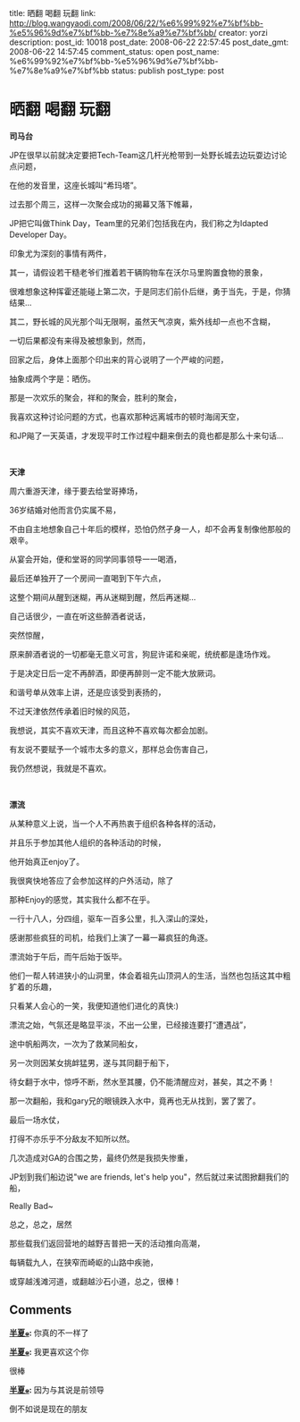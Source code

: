 title: 晒翻 喝翻 玩翻
link: http://blog.wangyaodi.com/2008/06/22/%e6%99%92%e7%bf%bb-%e5%96%9d%e7%bf%bb-%e7%8e%a9%e7%bf%bb/
creator: yorzi
description: 
post_id: 10018
post_date: 2008-06-22 22:57:45
post_date_gmt: 2008-06-22 14:57:45
comment_status: open
post_name: %e6%99%92%e7%bf%bb-%e5%96%9d%e7%bf%bb-%e7%8e%a9%e7%bf%bb
status: publish
post_type: post

# 晒翻 喝翻 玩翻

**司马台**

JP在很早以前就决定要把Tech-Team这几杆光枪带到一处野长城去边玩耍边讨论点问题，

在他的发音里，这座长城叫“希玛塔”。

过去那个周三，这样一次聚会成功的揭幕又落下帷幕，

JP把它叫做Think Day，Team里的兄弟们包括我在内，我们称之为Idapted Developer Day。

印象尤为深刻的事情有两件，

其一，请假设若干糙老爷们推着若干辆购物车在沃尔马里购置食物的景象，

很难想象这种挥霍还能碰上第二次，于是同志们前仆后继，勇于当先，于是，你猜结果...

其二，野长城的风光那个叫无限啊，虽然天气凉爽，紫外线却一点也不含糊，

一切后果都没有来得及被想象到，然而，

回家之后，身体上面那个印出来的背心说明了一个严峻的问题，

抽象成两个字是：晒伤。

那是一次欢乐的聚会，祥和的聚会，胜利的聚会，

我喜欢这种讨论问题的方式，也喜欢那种远离城市的顿时海阔天空，

和JP飚了一天英语，才发现平时工作过程中翻来倒去的竟也都是那么十来句话...

 

**天津**

周六重游天津，缘于要去给堂哥捧场，

36岁结婚对他而言仍实属不易，

不由自主地想象自己十年后的模样，恐怕仍然孑身一人，却不会再复制像他那般的艰辛。

从宴会开始，便和堂哥的同学同事领导一一喝酒，

最后还单独开了一个房间一直喝到下午六点，

这整个期间从醒到迷糊，再从迷糊到醒，然后再迷糊...

自己话很少，一直在听这些醉酒者说话，

突然惊醒，

原来醉酒者说的一切都毫无意义可言，狗屁许诺和亲昵，统统都是逢场作戏。

于是决定日后一定不再醉酒，即便再醉则一定不能大放厥词。

和谐号单从效率上讲，还是应该受到表扬的，

不过天津依然传承着旧时候的风范，

我想说，其实不喜欢天津，而且这种不喜欢每次都会加剧。

有友说不要赋予一个城市太多的意义，那样总会伤害自己，

我仍然想说，我就是不喜欢。

 

**漂流**

从某种意义上说，当一个人不再热衷于组织各种各样的活动，

并且乐于参加其他人组织的各种活动的时候，

他开始真正enjoy了。

我很爽快地答应了会参加这样的户外活动，除了

那种Enjoy的感觉，其实我什么都不在乎。

一行十八人，分四组，驱车一百多公里，扎入深山的深处，

感谢那些疯狂的司机，给我们上演了一幕一幕疯狂的角逐。

漂流始于午后，而午后始于饭毕。

他们一帮人转进狭小的山洞里，体会着祖先山顶洞人的生活，当然也包括这其中粗犷着的乐趣，

只看某人会心的一笑，我便知道他们进化的真快:)

漂流之始，气氛还是略显平淡，不出一公里，已经接连要打“遭遇战”，

途中帆船两次，一次为了救某同船女，

另一次则因某女挑衅猛男，遂与其同翻于船下，

待女翻于水中，惊呼不断，然水至其腰，仍不能清醒应对，甚矣，其之不勇！

那一次翻船，我和gary兄的眼镜跌入水中，竟再也无从找到，罢了罢了。

最后一场水仗，

打得不亦乐乎不分敌友不知所以然。

几次造成对GA的合围之势，最终仍然是我损失惨重，

JP划到我们船边说"we are friends, let's help you"，然后就过来试图掀翻我们的船，

Really Bad~

总之，总之，居然

那些载我们返回营地的越野吉普把一天的活动推向高潮，

每辆载九人，在狭窄而崎岖的山路中疾驰，

或穿越浅滩河道，或翻越沙石小道，总之，很棒！

## Comments

**[半夏๑](#51 "2008-06-24 22:29:14"):** 你真的不一样了

**[半夏๑](#52 "2008-06-24 22:29:36"):** 我更喜欢这个你

很棒

**[半夏๑](#53 "2008-06-24 22:36:26"):** 因为与其说是前领导

倒不如说是现在的朋友

